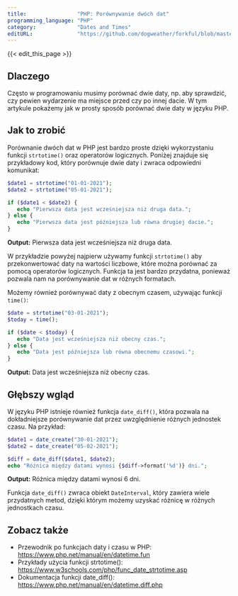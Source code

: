```yaml
---
title:                "PHP: Porównywanie dwóch dat"
programming_language: "PHP"
category:             "Dates and Times"
editURL:              "https://github.com/dogweather/forkful/blob/master/content/pl/php/comparing-two-dates.md"
---
```


{{< edit_this_page >}}

## Dlaczego

Często w programowaniu musimy porównać dwie daty, np. aby sprawdzić, czy pewien wydarzenie ma miejsce przed czy po innej dacie. W tym artykule pokażemy jak w prosty sposób porównać dwie daty w języku PHP.

## Jak to zrobić

Porównanie dwóch dat w PHP jest bardzo proste dzięki wykorzystaniu funkcji `strtotime()` oraz operatorów logicznych. Poniżej znajduje się przykładowy kod, który porównuje dwie daty i zwraca odpowiedni komunikat:

```PHP
$date1 = strtotime("01-01-2021");
$date2 = strtotime("05-01-2021");

if ($date1 < $date2) {
   echo "Pierwsza data jest wcześniejsza niż druga data.";
} else {
   echo "Pierwsza data jest późniejsza lub równa drugiej dacie.";
}
```
**Output:** Pierwsza data jest wcześniejsza niż druga data.

W przykładzie powyżej najpierw używamy funkcji `strtotime()` aby przekonwertować daty na wartości liczbowe, które można porównać za pomocą operatorów logicznych. Funkcja ta jest bardzo przydatna, ponieważ pozwala nam na porównywanie dat w różnych formatach.

Możemy również porównywać daty z obecnym czasem, używając funkcji `time()`:

```PHP
$date = strtotime("03-01-2021");
$today = time();

if ($date < $today) {
   echo "Data jest wcześniejsza niż obecny czas.";
} else {
   echo "Data jest późniejsza lub równa obecnemu czasowi.";
}
```
**Output:** Data jest wcześniejsza niż obecny czas.

## Głębszy wgląd

W języku PHP istnieje również funkcja `date_diff()`, która pozwala na dokładniejsze porównywanie dat przez uwzględnienie różnych jednostek czasu. Na przykład:

```PHP
$date1 = date_create("30-01-2021");
$date2 = date_create("05-02-2021");

$diff = date_diff($date1, $date2);
echo "Różnica między datami wynosi {$diff->format('%d')} dni.";
```
**Output:** Różnica między datami wynosi 6 dni.

Funkcja `date_diff()` zwraca obiekt `DateInterval`, który zawiera wiele przydatnych metod, dzięki którym możemy uzyskać różnicę w różnych jednostkach czasu.

## Zobacz także

- Przewodnik po funkcjach daty i czasu w PHP: https://www.php.net/manual/en/datetime.fun
- Przykłady użycia funkcji strtotime(): https://www.w3schools.com/php/func_date_strtotime.asp
- Dokumentacja funkcji date_diff(): https://www.php.net/manual/en/datetime.diff.php